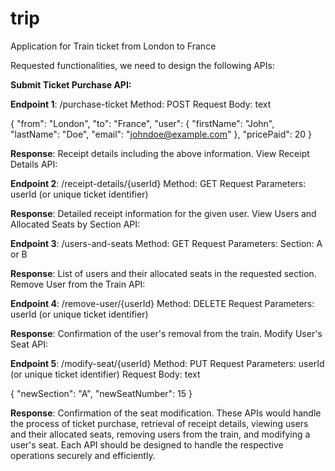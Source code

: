# trip
Application for Train ticket from London to France

Requested functionalities, we need to design the following APIs:

**Submit Ticket Purchase API:**

**Endpoint 1**: /purchase-ticket
Method: POST
Request Body:
text

{
"from": "London",
"to": "France",
"user": {
"firstName": "John",
"lastName": "Doe",
"email": "johndoe@example.com"
},
"pricePaid": 20
}

**Response**: Receipt details including the above information.
View Receipt Details API:

**Endpoint 2**: /receipt-details/{userId}
Method: GET
Request Parameters: userId (or unique ticket identifier)

**Response**: Detailed receipt information for the given user.
View Users and Allocated Seats by Section API:

**Endpoint 3**: /users-and-seats
Method: GET
Request Parameters:
Section: A or B

**Response**: List of users and their allocated seats in the requested section.
Remove User from the Train API:

**Endpoint 4**: /remove-user/{userId}
Method: DELETE
Request Parameters: userId (or unique ticket identifier)

**Response**: Confirmation of the user's removal from the train.
Modify User's Seat API:

**Endpoint 5**: /modify-seat/{userId}
Method: PUT
Request Parameters: userId (or unique ticket identifier)
Request Body:
text

{
"newSection": "A",
"newSeatNumber": 15
}

**Response**: Confirmation of the seat modification.
These APIs would handle the process of ticket purchase, retrieval of receipt details, viewing users and their allocated seats, removing users from the train, and modifying a user's seat. Each API should be designed to handle the respective operations securely and efficiently.